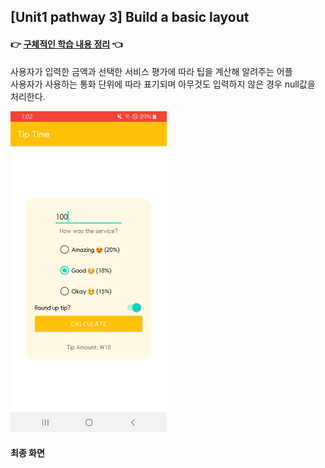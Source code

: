 ## [Unit1 pathway 3] Build a basic layout

#### 👉 [구체적인 학습 내용 정리](https://velog.io/@emily2307/Unit-2-Layouts-1) 👈<br>

사용자가 입력한 금액과 선택한 서비스 평가에 따라 팁을 계산해 알려주는 어플<br>사용자가 사용하는 통화 단위에 따라 표기되며 아무것도 입력하지 않은 경우 null값을 처리한다.

<img src="images/tiptime.jpg" width="250"/>

#### 최종 화면